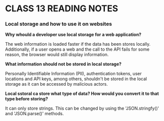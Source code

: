 # CLASS 13 READING NOTES


### Local storage and how to use it on websites


**Why whould a developer use local storage for a web application?**

The web information is loaded faster if the data has been stores locally. Additionally, if a user opens a web and the call to the API fails for some reason, the browser would still display information.


**What information should not be stored in local storage?**

Personally Identifiable Information (PII), authentication tokens, user locations and API keys, among others, shouldn't be stored in the local storage as it can be accessed by malicious actors. 


**Local sstoral ca store what type of data? How would you convert it to that type before storing?**

It can only store strings. This can be changed by using the 'JSON.stringfy()' and 'JSON.parse()' methods.

